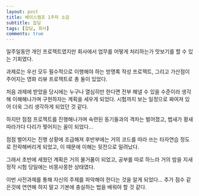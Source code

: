 ```yaml
--- 
layout: post 
title: 베이스캠프 1주차 소감 
subtitle: 잡담 
tags: [잡담, 회사] 
comments: true 
--- 
```


일주일동안 개인 프로젝트였지만 회사에서 업무를 어떻게 처리하는가 맛보기를 할 수 있는 기회였다.

과제로는 우선 모두 필수적으로 이행해야 하는 방명록 작성 프로젝트, 그리고 가산점이 주어지는 영화 리뷰 프로젝트로 총 둘이 있었다.

처음 과제에 받았을 당시에는 누구나 열심히만 한다면 전부 해낼 수 있을 수준이라 생각해 이해해나가며 구현하자는 계획을 세우게 되었다. 시험까지 보는 일정으로 짜여져 있어 더욱 그리 생각하게 되었던 것 같다.

하지만 점점 프로젝트를 진행해나가며 숙련된 동기들과의 격차는 벌어졌고, 뱁새가 황새 따라가다 다리가 찢어지는 꼴이 되었다...

점점 벌어지는 진행 상황에 조급해져 후반부에는 거의 코드를 따라 쓰는 타자연습 정도로 전락해버리게 되었고, 이 때문에 이해는 뒷전으로 밀려났다.

그래서 초반에 세웠던 계획은 거의 물거품이 되었고, 공부를 따로 하느라 거의 밤을 지새 정작 시험 당일에는 비몽사몽한 상태였다.

이번 사전과제를 통해 자신의 주제를 파악해야 한다는 것을 알게 되었다... 
추가 점수 같은것에 연연해 하지 말고 기본에 충실하는 법을 배워야 할 것 같다.
